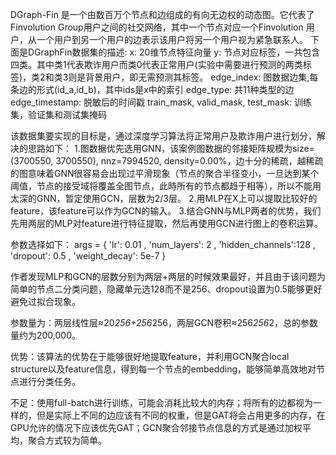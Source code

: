 DGraph-Fin 是一个由数百万个节点和边组成的有向无边权的动态图。它代表了Finvolution Group用户之间的社交网络，其中一个节点对应一个Finvolution 用户，从一个用户到另一个用户的边表示该用户将另一个用户视为紧急联系人。 下面是DGraphFin数据集的描述: 
x: 20维节点特征向量 
y: 节点对应标签，一共包含四类。其中类1代表欺诈用户而类0代表正常用户(实验中需要进行预测的两类标签)，类2和类3则是背景用户，即无需预测其标签。 
edge_index: 图数据边集,每条边的形式(id_a,id_b)，其中ids是x中的索引 
edge_type: 共11种类型的边 
edge_timestamp: 脱敏后的时间戳 
train_mask, valid_mask, test_mask: 训练集，验证集和测试集掩码

该数据集要实现的目标是，通过深度学习算法将正常用户及欺诈用户进行划分，解决的思路如下： 
1.图数据优先选用GNN，该案例图数据的邻接矩阵规模为size=(3700550, 3700550), nnz=7994520, density=0.00%，边十分的稀疏，越稀疏的图意味着GNN很容易会出现过平滑现象（节点的聚合半径变小，一旦达到某个阈值，节点的接受域将覆盖全图节点，此時所有的节点都趋于相等），所以不能用太深的GNN，暂定使用GCN，层数为2/3层。 
2.用MLP在X上可以提取比较好的feature，该feature可以作为GCN的输入。 
3.结合GNN与MLP两者的优势，我们先用两层的MLP对feature进行特征提取，然后再使用GCN进行图上的卷积运算。


参数选择如下：
args = {
    'lr': 0.01
    , 'num_layers': 2
    , 'hidden_channels':128
    , 'dropout': 0.5
    , 'weight_decay': 5e-7
                  }
                  
作者发现MLP和GCN的层数分别为两层+两层的时候效果最好，并且由于该问题为简单的节点二分类问题，隐藏单元选128而不是256、dropout设置为0.5能够更好避免过拟合现象。

参数量为：两层线性层≈20*256+256*256，两层GCN卷积≈256*256*2，总的参数量约为200,000。

优势：该算法的优势在于能够很好地提取feature，并利用GCN聚合local structure以及feature信息，得到每一个节点的embedding，能够简单高效地对节点进行分类任务。

不足：使用full-batch进行训练，可能会消耗比较大的内存；将所有的边都视为一样的，但是实际上不同的边应该有不同的权重，但是GAT将会占用更多的内存，在GPU允许的情况下应该优先GAT；GCN聚合邻接节点信息的方式是通过加权平均，聚合方式较为简单。
